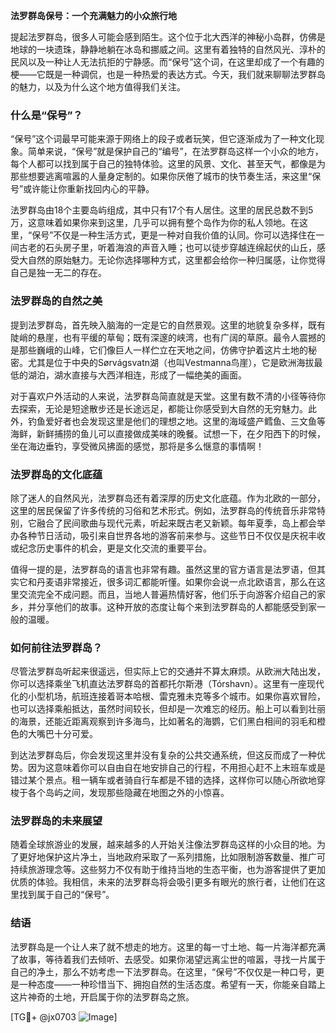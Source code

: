 **法罗群岛保号：一个充满魅力的小众旅行地**

提起法罗群岛，很多人可能会感到陌生。这个位于北大西洋的神秘小岛群，仿佛是地球的一块遗珠，静静地躺在冰岛和挪威之间。这里有着独特的自然风光、淳朴的民风以及一种让人无法抗拒的宁静感。而“保号”这个词，在这里却成了一个有趣的梗——它既是一种调侃，也是一种热爱的表达方式。今天，我们就来聊聊法罗群岛的魅力，以及为什么这个地方值得我们关注。

### 什么是“保号”？

“保号”这个词最早可能来源于网络上的段子或者玩笑，但它逐渐成为了一种文化现象。简单来说，“保号”就是保护自己的“编号”，在法罗群岛这样一个小众的地方，每个人都可以找到属于自己的独特体验。这里的风景、文化、甚至天气，都像是为那些想要逃离喧嚣的人量身定制的。如果你厌倦了城市的快节奏生活，来这里“保号”或许能让你重新找回内心的平静。

法罗群岛由18个主要岛屿组成，其中只有17个有人居住。这里的居民总数不到5万，这意味着如果你来到这里，几乎可以拥有整个岛作为你的私人领地。在这里，“保号”不仅是一种生活方式，更是一种对自我价值的认同。你可以选择住在一间古老的石头房子里，听着海浪的声音入睡；也可以徒步穿越连绵起伏的山丘，感受大自然的原始魅力。无论你选择哪种方式，这里都会给你一种归属感，让你觉得自己是独一无二的存在。

### 法罗群岛的自然之美

提到法罗群岛，首先映入脑海的一定是它的自然景观。这里的地貌复杂多样，既有陡峭的悬崖，也有平缓的草甸；既有深邃的峡湾，也有广阔的草原。最令人震撼的是那些巍峨的山峰，它们像巨人一样伫立在天地之间，仿佛守护着这片土地的秘密。尤其是位于中央的Sørvágsvatn湖（也叫Vestmanna鸟崖），它是欧洲海拔最低的湖泊，湖水直接与大西洋相连，形成了一幅绝美的画面。

对于喜欢户外活动的人来说，法罗群岛简直就是天堂。这里有数不清的小径等待你去探索，无论是短途散步还是长途远足，都能让你感受到大自然的无穷魅力。此外，钓鱼爱好者也会发现这里是他们的理想之地。这里的海域盛产鳕鱼、三文鱼等海鲜，新鲜捕捞的鱼儿可以直接做成美味的晚餐。试想一下，在夕阳西下的时候，坐在海边垂钓，享受微风拂面的感觉，那将是多么惬意的事情啊！

### 法罗群岛的文化底蕴

除了迷人的自然风光，法罗群岛还有着深厚的历史文化底蕴。作为北欧的一部分，这里的居民保留了许多传统的习俗和艺术形式。例如，法罗群岛的传统音乐非常特别，它融合了民间歌曲与现代元素，听起来既古老又新颖。每年夏季，岛上都会举办各种节日活动，吸引来自世界各地的游客前来参与。这些节日不仅仅是庆祝丰收或纪念历史事件的机会，更是文化交流的重要平台。

值得一提的是，法罗群岛的语言也非常有趣。虽然这里的官方语言是法罗语，但其实它和丹麦语非常接近，很多词汇都能听懂。如果你会说一点北欧语言，那么在这里交流完全不成问题。而且，当地人普遍热情好客，他们乐于向游客介绍自己的家乡，并分享他们的故事。这种开放的态度让每个来到法罗群岛的人都能感受到家一般的温暖。

### 如何前往法罗群岛？

尽管法罗群岛听起来很遥远，但实际上它的交通并不算太麻烦。从欧洲大陆出发，你可以选择乘坐飞机直达法罗群岛的首都托尔斯港（Tórshavn）。这里有一座现代化的小型机场，航班连接着哥本哈根、雷克雅未克等多个城市。如果你喜欢冒险，也可以选择乘船抵达，虽然时间较长，但却是一次难忘的经历。船上可以看到壮丽的海景，还能近距离观察到许多海鸟，比如著名的海鹦，它们黑白相间的羽毛和橙色的大嘴巴十分可爱。

到达法罗群岛后，你会发现这里并没有复杂的公共交通系统，但这反而成了一种优势。因为这意味着你可以自由自在地安排自己的行程，不用担心赶不上末班车或是错过某个景点。租一辆车或者骑自行车都是不错的选择，这样你可以随心所欲地穿梭于各个岛屿之间，发现那些隐藏在地图之外的小惊喜。

### 法罗群岛的未来展望

随着全球旅游业的发展，越来越多的人开始关注像法罗群岛这样的小众目的地。为了更好地保护这片净土，当地政府采取了一系列措施，比如限制游客数量、推广可持续旅游理念等。这些努力不仅有助于维持当地的生态平衡，也为游客提供了更加优质的体验。我相信，未来的法罗群岛将会吸引更多有眼光的旅行者，让他们在这里找到属于自己的“保号”。

### 结语

法罗群岛是一个让人来了就不想走的地方。这里的每一寸土地、每一片海洋都充满了故事，等待着我们去倾听、去感受。如果你渴望远离尘世的喧嚣，寻找一片属于自己的净土，那么不妨考虑一下法罗群岛。在这里，“保号”不仅仅是一种口号，更是一种态度——一种珍惜当下、拥抱自然的生活态度。希望有一天，你能亲自踏上这片神奇的土地，开启属于你的法罗群岛之旅。

[TG💪+ @jx0703 ![Image](https://github.com/user-attachments/assets/dbca1d08-cadb-493c-b0ec-ad6f7a83f270)]